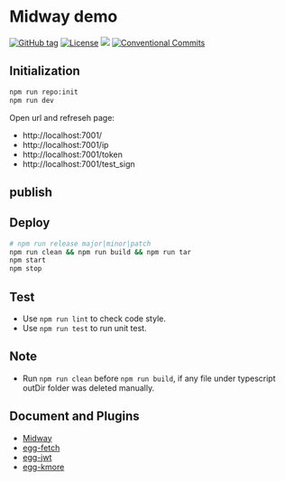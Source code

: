# Midway demo


[![GitHub tag](https://img.shields.io/github/tag/waitingsong/midway-base.svg)]()
[![License](https://img.shields.io/badge/license-MIT-blue.svg)](https://opensource.org/licenses/MIT)
![](https://img.shields.io/badge/lang-TypeScript-blue.svg)
[![Conventional Commits](https://img.shields.io/badge/Conventional%20Commits-1.0.0-yellow.svg)](https://conventionalcommits.org)


## Initialization

```sh
npm run repo:init
npm run dev
```

Open url and refreseh page:
- http://localhost:7001/
- http://localhost:7001/ip
- http://localhost:7001/token
- http://localhost:7001/test_sign


## publish

## Deploy

```bash
# npm run release major|minor|patch
npm run clean && npm run build && npm run tar
npm start
npm stop
```


## Test

- Use `npm run lint` to check code style.
- Use `npm run test` to run unit test.


## Note

- Run `npm run clean` before `npm run build`, if any file under typescript outDir folder was deleted manually.


## Document and Plugins

- [Midway]
- [egg-fetch]
- [egg-jwt]
- [egg-kmore]


[Midway]: https://midwayjs.org/midway
[egg-fetch]: https://github.com/waitingsong/egg-fetch
[egg-jwt]: https://github.com/waitingsong/egg-jwt
[egg-kmore]: https://github.com/waitingsong/egg-kmore
